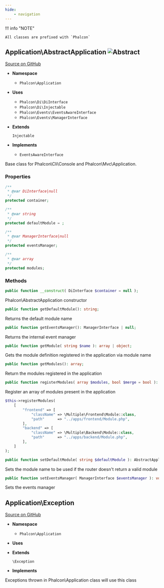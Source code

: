 ```yaml
---
hide:
    - navigation
---
```


!!! info "NOTE"

    All classes are prefixed with `Phalcon`



## Application\AbstractApplication ![Abstract](/assets/images/abstract-green.svg) 

[Source on GitHub](https://github.com/phalcon/cphalcon/blob/5.0.x/phalcon/Application/AbstractApplication.zep)


-   __Namespace__

    - `Phalcon\Application`

-   __Uses__
    
    - `Phalcon\Di\DiInterface`
    - `Phalcon\Di\Injectable`
    - `Phalcon\Events\EventsAwareInterface`
    - `Phalcon\Events\ManagerInterface`

-   __Extends__
    
    `Injectable`

-   __Implements__
    
    - `EventsAwareInterface`

Base class for Phalcon\Cli\Console and Phalcon\Mvc\Application.


### Properties
```php
/**
 * @var DiInterface|null
 */
protected container;

/**
 * @var string
 */
protected defaultModule = ;

/**
 * @var ManagerInterface|null
 */
protected eventsManager;

/**
 * @var array
 */
protected modules;

```

### Methods

```php
public function __construct( DiInterface $container = null );
```
Phalcon\AbstractApplication constructor


```php
public function getDefaultModule(): string;
```
Returns the default module name


```php
public function getEventsManager(): ManagerInterface | null;
```
Returns the internal event manager


```php
public function getModule( string $name ): array | object;
```
Gets the module definition registered in the application via module name


```php
public function getModules(): array;
```
Return the modules registered in the application


```php
public function registerModules( array $modules, bool $merge = bool ): AbstractApplication;
```
Register an array of modules present in the application

```php
$this->registerModules(
    [
        "frontend" => [
            "className" => \Multiple\Frontend\Module::class,
            "path"      => "../apps/frontend/Module.php",
        ],
        "backend" => [
            "className" => \Multiple\Backend\Module::class,
            "path"      => "../apps/backend/Module.php",
        ],
    ]
);
```


```php
public function setDefaultModule( string $defaultModule ): AbstractApplication;
```
Sets the module name to be used if the router doesn't return a valid module


```php
public function setEventsManager( ManagerInterface $eventsManager ): void;
```
Sets the events manager




## Application\Exception 

[Source on GitHub](https://github.com/phalcon/cphalcon/blob/5.0.x/phalcon/Application/Exception.zep)


-   __Namespace__

    - `Phalcon\Application`

-   __Uses__
    

-   __Extends__
    
    `\Exception`

-   __Implements__
    

Exceptions thrown in Phalcon\Application class will use this class

